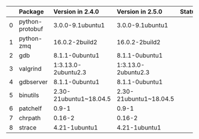 <!-- markdown-link-check-disable -->

|    | Package         | Version in 2.4.0       | Version in 2.5.0       | Status   |
|---:|:----------------|:-----------------------|:-----------------------|:---------|
|  0 | python-protobuf | 3.0.0-9.1ubuntu1       | 3.0.0-9.1ubuntu1       |          |
|  1 | python-zmq      | 16.0.2-2build2         | 16.0.2-2build2         |          |
|  2 | gdb             | 8.1.1-0ubuntu1         | 8.1.1-0ubuntu1         |          |
|  3 | valgrind        | 1:3.13.0-2ubuntu2.3    | 1:3.13.0-2ubuntu2.3    |          |
|  4 | gdbserver       | 8.1.1-0ubuntu1         | 8.1.1-0ubuntu1         |          |
|  5 | binutils        | 2.30-21ubuntu1~18.04.5 | 2.30-21ubuntu1~18.04.5 |          |
|  6 | patchelf        | 0.9-1                  | 0.9-1                  |          |
|  7 | chrpath         | 0.16-2                 | 0.16-2                 |          |
|  8 | strace          | 4.21-1ubuntu1          | 4.21-1ubuntu1          |          |
